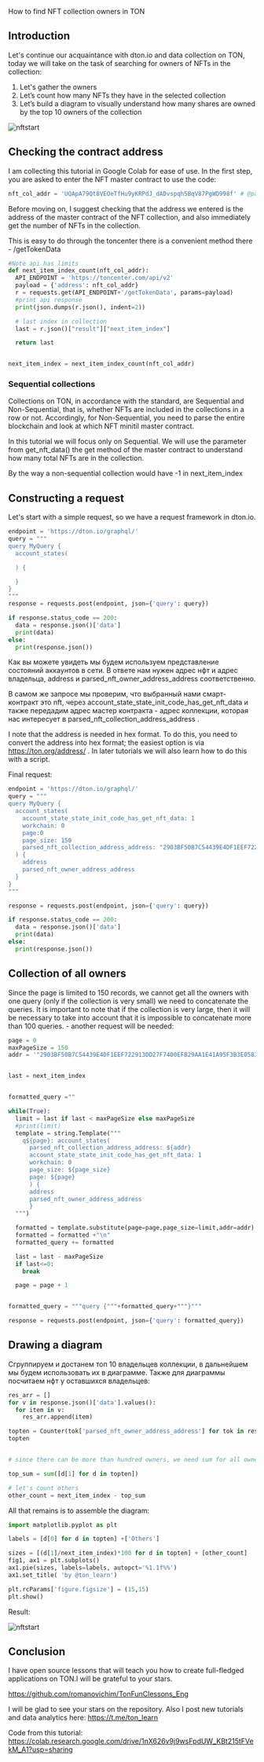 How to find NFT collection owners in TON

## Introduction 

Let's continue our acquaintance with dton.io and data collection on TON, today we will take on the task of searching for owners of NFTs in the collection:
1) Let's gather the owners
2) Let’s count how many NFTs they have in the selected collection
3) Let’s build a diagram to visually understand how many shares are owned by the top 10 owners of the collection

![nftstart](./img/nftownersstart.jpg)

## Checking the contract address

I am collecting this tutorial in Google Colab for ease of use. In the first step, you are asked to enter the NFT master contract to use the code:

```python
nft_col_addr = 'UQApA79Qt8VEOeTfHu9yKRPdJ_dADvspqh5BqV87PgWD998f' # @param {type:"string"}
```

Before moving on, I suggest checking that the address we entered is the address of the master contract of the NFT collection, and also immediately get the number of NFTs in the collection.

This is easy to do through the toncenter there is a convenient method there - /getTokenData

```python
#Note api has limits
def next_item_index_count(nft_col_addr):
  API_ENDPOINT = 'https://toncenter.com/api/v2'
  payload = {'address': nft_col_addr}
  r = requests.get(API_ENDPOINT+'/getTokenData', params=payload)
  #print api response
  print(json.dumps(r.json(), indent=2))

  # last index in collection
  last = r.json()["result"]["next_item_index"]

  return last


next_item_index = next_item_index_count(nft_col_addr)
```

### Sequential collections

Collections on TON, in accordance with the standard, are Sequential and Non-Sequential, that is, whether NFTs are included in the collections in a row or not. Accordingly, for Non-Sequential, you need to parse the entire blockchain and look at which NFT minitil master contract.

In this tutorial we will focus only on Sequential. We will use the parameter from get_nft_data() the get method of the master contract to understand how many total NFTs are in the collection. 

By the way a non-sequential collection would have -1 in next_item_index

## Constructing a request

Let's start with a simple request, so we have a request framework in dton.io.

```python
endpoint = 'https://dton.io/graphql/'
query = """
query MyQuery {
  account_states(

  ) {

  }
}
"""
response = requests.post(endpoint, json={'query': query})

if response.status_code == 200:
  data = response.json()['data']
  print(data)
else:
  print(response.json())
```

Как вы можете увидеть мы будем используем представление состояний аккаунтов в сети. В ответе нам нужен адрес нфт и адрес владельца, address и parsed_nft_owner_address_address соответственно.

В самом же запросе мы проверим, что выбранный нами смарт-контракт это nft, через 
account_state_state_init_code_has_get_nft_data и также передадим адрес мастер контракта - адрес коллекции, которая нас интересует в   parsed_nft_collection_address_address .

I note that the address is needed in hex format. To do this, you need to convert the address into hex format; the easiest option is via https://ton.org/address/ . In later tutorials we will also learn how to do this with a script.

Final request:

```python
endpoint = 'https://dton.io/graphql/'
query = """
query MyQuery {
  account_states(
    account_state_state_init_code_has_get_nft_data: 1
    workchain: 0
    page:0
    page_size: 150
    parsed_nft_collection_address_address: "2903BF50B7C54439E4DF1EEF722913DD27F7400EFB29AA1E41A95F3B3E0583F7"
  ) {
    address
    parsed_nft_owner_address_address
  }
}
"""

response = requests.post(endpoint, json={'query': query})

if response.status_code == 200:
  data = response.json()['data']
  print(data)
else:
  print(response.json())
```

## Collection of all owners

Since the page is limited to 150 records, we cannot get all the owners with one query (only if the collection is very small) we need to concatenate the queries. It is important to note that if the collection is very large, then it will be necessary to take into account that it is impossible to concatenate more than 100 queries. - another request will be needed:

```python
page = 0
maxPageSize = 150
addr = '"2903BF50B7C54439E4DF1EEF722913DD27F7400EFB29AA1E41A95F3B3E0583F7"'


last = next_item_index 


formatted_query =""

while(True):
  limit = last if last < maxPageSize else maxPageSize
  #print(limit)
  template = string.Template("""
    q${page}: account_states(
      parsed_nft_collection_address_address: ${addr}
      account_state_state_init_code_has_get_nft_data: 1
      workchain: 0
      page_size: ${page_size}
      page: ${page}
      ) {
      address
      parsed_nft_owner_address_address
      }
  """)

  formatted = template.substitute(page=page,page_size=limit,addr=addr)
  formatted = formatted +"\n"
  formatted_query += formatted

  last = last - maxPageSize
  if last<=0:
    break

  page = page + 1


formatted_query = """query {"""+formatted_query+"""}"""

response = requests.post(endpoint, json={'query': formatted_query})
```

## Drawing a diagram

Сгруппируем и достанем топ 10 владельцев коллекции, в дальнейшем мы будем использовать их в диаграмме. Также для диаграммы посчитаем нфт у оставшихся владельцев:

```python
res_arr = []
for v in response.json()['data'].values():
  for item in v:
    res_arr.append(item)

topten = Counter(tok['parsed_nft_owner_address_address'] for tok in res_arr).most_common()[0:10]
topten


# since there can be more than hundred owners, we need sum for all owners we take to create field others

top_sum = sum([d[1] for d in topten])

# let's count others
other_count = next_item_index - top_sum
```
All that remains is to assemble the diagram:

```python
import matplotlib.pyplot as plt

labels = [d[0] for d in topten] +['Others']

sizes = [(d[1]/next_item_index)*100 for d in topten] + [other_count]
fig1, ax1 = plt.subplots()
ax1.pie(sizes, labels=labels, autopct='%1.1f%%')
ax1.set_title( 'by @ton_learn')

plt.rcParams['figure.figsize'] = (15,15)
plt.show()
```

Result:

![nftstart](./img/nftholdersresult.png)

## Conclusion

I have open source lessons that will teach you how to create full-fledged applications on TON.I will be grateful to your stars.

https://github.com/romanovichim/TonFunClessons_Eng

I will be glad to see your stars on the repository. Also I post new tutorials and data analytics here: https://t.me/ton_learn

Code from this tutorial:
https://colab.research.google.com/drive/1nX626v9j9wsFpdUW_KBt215tFVekM_A1?usp=sharing
